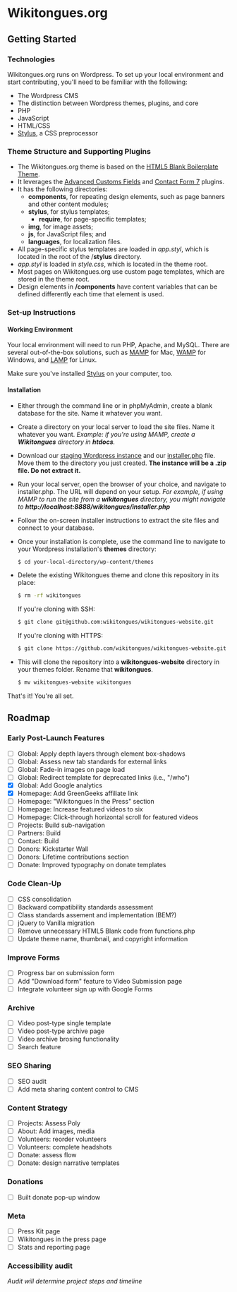 # Wikitongues.org

## Getting Started

### Technologies

Wikitongues.org runs on Wordpress. To set up your local environment and start contributing, you'll need to be familiar with the following:

* The Wordpress CMS
* The distinction between Wordpress themes, plugins, and core 
* PHP
* JavaScript
* HTML/CSS
* [Stylus](http://stylus-lang.com/), a CSS preprocessor

### Theme Structure and Supporting Plugins

* The Wikitongues.org theme is based on the [HTML5 Blank Boilerplate Theme](http://html5blank.com/). 
* It leverages the [Advanced Customs Fields](https://www.advancedcustomfields.com/) and [Contact Form 7](https://wordpress.org/plugins/contact-form-7/) plugins.
* It has the following directories:
	* **components**, for repeating design elements, such as page banners and other content modules;  
	* **stylus**, for stylus templates;
		* **require**, for page-specific templates;
	* **img**, for image assets;
	* **js**, for JavaScript files; and
	* **languages**, for localization files.
* All page-specific stylus templates are loaded in *app.styl*, which is located in the root of the /**stylus** directory.
* *app.styl* is loaded in *style.css*, which is located in the theme root.
* Most pages on Wikitongues.org use custom page templates, which are stored in the theme root.
* Design elements in **/components** have content variables that can be defined differently each time that element is used.

### Set-up Instructions

#### Working Environment

Your local environment will need to run PHP, Apache, and MySQL. There are several out-of-the-box solutions, such as [MAMP](https://www.mamp.info/en/) for Mac, [WAMP](http://www.wampserver.com/en/) for Windows, and [LAMP](http://www.ampps.com/LAMP) for Linux. 

Make sure you've installed [Stylus](http://stylus-lang.com/) on your computer, too.

#### Installation

* Either through the command line or in phpMyAdmin, create a blank database for the site. Name it whatever you want.
* Create a directory on your local server to load the site files. Name it whatever you want. *Example: if you're using MAMP, create a **Wikitongues** directory in **htdocs**.*
* Download our [staging Wordpress instance](https://www.dropbox.com/s/ga8a4e3dpflb5ee/20190117_wikitonguesorg_3a6523231de2ae8c5964_20190202213241_archive.zip?dl=0) and our [installer.php](https://www.dropbox.com/s/epcm39benyhhdeq/installer.php?dl=0) file. Move them to the directory you just created. **The instance will be a .zip file. Do not extract it.** 
* Run your local server, open the browser of your choice, and navigate to installer.php. The URL will depend on your setup. *For example, if using MAMP to run the site from a **wikitongues** directory, you might navigate to **http://localhost:8888/wikitongues/installer.php***
* Follow the on-screen installer instructions to extract the site files and connect to your database.
* Once your installation is complete, use the command line to navigate to your Wordpress installation's **themes** directory:

	```bash
	$ cd your-local-directory/wp-content/themes
	```
* Delete the existing Wikitongues theme and clone this repository in its place:

	```bash
	$ rm -rf wikitongues
	```

	If you're cloning with SSH:
	```bash
	$ git clone git@github.com:wikitongues/wikitongues-website.git
	```

	If you're cloning with HTTPS:
	```bash
	$ git clone https://github.com/wikitongues/wikitongues-website.git
	```
* This will clone the repository into a **wikitongues-website** directory in your themes folder. Rename that **wikitongues**.
	
	```bash
	$ mv wikitongues-website wikitongues
	```

That's it! You're all set.

## Roadmap

### Early Post-Launch Features

- [ ] Global: Apply depth layers through element box-shadows
- [ ] Global: Assess new tab standards for external links
- [ ] Global: Fade-in images on page load
- [ ] Global: Redirect template for deprecated links (i.e., "/who")
- [x] Global: Add Google analytics
- [x] Homepage: Add GreenGeeks affiliate link
- [ ] Homepage: "Wikitongues In the Press" section
- [ ] Homepage: Increase featured videos to six
- [ ] Homepage: Click-through horizontal scroll for featured videos
- [ ] Projects: Build sub-navigation
- [ ] Partners: Build
- [ ] Contact: Build
- [ ] Donors: Kickstarter Wall
- [ ] Donors: Lifetime contributions section
- [ ] Donate: Improved typography on donate templates

### Code Clean-Up

- [ ] CSS consolidation
- [ ] Backward compatibility standards assessment
- [ ] Class standards assement and implementation (BEM?)
- [ ] jQuery to Vanilla migration
- [ ] Remove unnecessary HTML5 Blank code from functions.php
- [ ] Update theme name, thumbnail, and copyright information

### Improve Forms

- [ ] Progress bar on submission form
- [ ] Add "Download form" feature to Video Submission page
- [ ] Integrate volunteer sign up with Google Forms

### Archive

- [ ] Video post-type single template
- [ ] Video post-type archive page
- [ ] Video archive brosing functionality
- [ ] Search feature

### SEO Sharing

- [ ] SEO audit
- [ ] Add meta sharing content control to CMS

### Content Strategy

- [ ] Projects: Assess Poly
- [ ] About: Add images, media
- [ ] Volunteers: reorder volunteers
- [ ] Volunteers: complete headshots
- [ ] Donate: assess flow
- [ ] Donate: design narrative templates

### Donations

- [ ] Built donate pop-up window

### Meta

- [ ] Press Kit page
- [ ] Wikitongues in the press page
- [ ] Stats and reporting page

### Accessibility audit

*Audit will determine project steps and timeline*